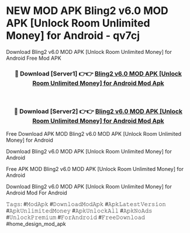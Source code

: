 # NEW MOD APK Bling2 v6.0 MOD APK [Unlock Room Unlimited Money] for Android - qv7cj
Download Bling2 v6.0 MOD APK [Unlock Room Unlimited Money] for Android Free Mod APK

<div align="center">
<h3>🔴 Download [Server1] 👉👉 <a href="https://apk-comot.site?title=Bling2_v6.0_MOD_APK_[Unlock_Room_Unlimited_Money]_for_Android">Bling2 v6.0 MOD APK [Unlock Room Unlimited Money] for Android Mod Apk</a></h3><br>

<h3>🔴 Download [Server2] 👉👉 <a href="https://apk-comot.site?title=Bling2_v6.0_MOD_APK_[Unlock_Room_Unlimited_Money]_for_Android">Bling2 v6.0 MOD APK [Unlock Room Unlimited Money] for Android Mod Apk</a></h3>
</div>


Free Download APK MOD Bling2 v6.0 MOD APK [Unlock Room Unlimited Money] for Android

Download Bling2 v6.0 MOD APK [Unlock Room Unlimited Money] for Android 

Free APK MOD Bling2 v6.0 MOD APK [Unlock Room Unlimited Money] for Android 

Download Bling2 v6.0 MOD APK [Unlock Room Unlimited Money] for Android Mod For Android

𝚃𝚊𝚐𝚜: #𝙼𝚘𝚍𝙰𝚙𝚔 #𝙳𝚘𝚠𝚗𝚕𝚘𝚊𝚍𝙼𝚘𝚍𝙰𝚙𝚔 #𝙰𝚙𝚔𝙻𝚊𝚝𝚎𝚜𝚝𝚅𝚎𝚛𝚜𝚒𝚘𝚗 #𝙰𝚙𝚔𝚄𝚗𝚕𝚒𝚖𝚒𝚝𝚎𝚍𝙼𝚘𝚗𝚎𝚢 #𝙰𝚙𝚔𝚄𝚗𝚕𝚘𝚌𝚔𝙰𝚕𝚕 #𝙰𝚙𝚔𝙽𝚘𝙰𝚍𝚜 #𝚄𝚗𝚕𝚘𝚌𝚔𝙿𝚛𝚎𝚖𝚒𝚞𝚖 #𝙵𝚘𝚛𝙰𝚗𝚍𝚛𝚘𝚒𝚍 #𝙵𝚛𝚎𝚎𝙳𝚘𝚠𝚗𝚕𝚘𝚊𝚍 #home_design_mod_apk